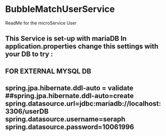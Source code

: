 # BubbleMatchUserService
ReadMe for the microService User

This Service is set-up with mariaDB
In application.properties change this settings with your DB to try :
----------------------------------------------
## FOR EXTERNAL MYSQL DB
spring.jpa.hibernate.ddl-auto = validate
##spring.jpa.hibernate.ddl-auto=create
spring.datasource.url=jdbc:mariadb://localhost:3306/userDB
spring.datasource.username=seraph
spring.datasource.password=10061996
----------------------------------------------
